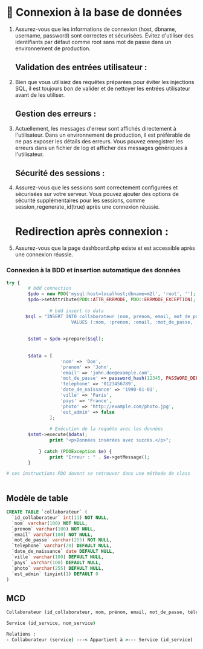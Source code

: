 

# 🚀 Connexion à la base de données
1. Assurez-vous que les informations de connexion (host, dbname, username, password) sont correctes et sécurisées. Évitez d'utiliser des identifiants par défaut comme root sans mot de passe dans un environnement de production.

    ## Validation des entrées utilisateur :
2. Bien que vous utilisiez des requêtes préparées pour éviter les injections SQL, il est toujours bon de valider et de nettoyer les entrées utilisateur avant de les utiliser.

    ## Gestion des erreurs :
 3. Actuellement, les messages d'erreur sont affichés directement à l'utilisateur. Dans un environnement de production, il est préférable de ne pas exposer les détails des erreurs. Vous pouvez enregistrer les erreurs dans un fichier de log et afficher des messages génériques à l'utilisateur.

    ## Sécurité des sessions :
5.  Assurez-vous que les sessions sont correctement configurées et sécurisées sur votre serveur. Vous pouvez ajouter des options de sécurité supplémentaires pour les sessions, comme session_regenerate_id(true) après une connexion réussie.

    # Redirection après connexion :
5. Assurez-vous que la page dashboard.php existe et est accessible après une connexion réussie.

### Connexion à la BDD et insertion automatique des données

```php
try {
        # bdd connection
        $pdo = new PDO('mysql:host=localhost;dbname=m2l', 'root', '');
        $pdo->setAttribute(PDO::ATTR_ERRMODE, PDO::ERRMODE_EXCEPTION);
            
                # bdd insert to data
       $sql = "INSERT INTO collaborateur (nom, prenom, email, mot_de_passe, telephone, date_de_naissance, ville, pays, photo, est_admin)
                        VALUES (:nom, :prenom, :email, :mot_de_passe, :telephone, :date_de_naissance, :ville, :pays, :photo, :est_admin)";
            
              
        $stmt = $pdo->prepare($sql);
            
               
        $data = [
                    'nom' => 'Doe',
                    'prenom' => 'John',
                    'email' => 'john.doe@example.com',
                    'mot_de_passe' => password_hash(12345, PASSWORD_DEFAULT),
                    'telephone' => '0123456789',
                    'date_de_naissance' => '1990-01-01',
                    'ville' => 'Paris',
                    'pays' => 'France',
                    'photo' => 'http://example.com/photo.jpg',
                    'est_admin' => false
                ];
            
                # Exécution de la requête avec les données
        $stmt->execute($data);
                print "<p>Données insérées avec succès.</p>";
            
            } catch (PDOException $e) {
                print "Erreur : " . $e->getMessage();
        }

# ces instructions PDO dovent se retrouver dans une méthode de class
        
```

## Modèle de table
```SQL
CREATE TABLE `collaborateur` (
  `id_collaborateur` int(11) NOT NULL,
  `nom` varchar(100) NOT NULL,
  `prenom` varchar(100) NOT NULL,
  `email` varchar(100) NOT NULL,
  `mot_de_passe` varchar(255) NOT NULL,
  `telephone` varchar(20) DEFAULT NULL,
  `date_de_naissance` date DEFAULT NULL,
  `ville` varchar(100) DEFAULT NULL,
  `pays` varchar(100) DEFAULT NULL,
  `photo` varchar(255) DEFAULT NULL,
  `est_admin` tinyint(1) DEFAULT 0
)
```
## MCD

```cmd
Collaborateur (id_collaborateur, nom, prénom, email, mot_de_passe, téléphone, date_de_naissance, ville, pays, photo, service, est_admin)

Service (id_service, nom_service)

Relations :
- Collaborateur (service) ---< Appartient à >--- Service (id_service)
```
